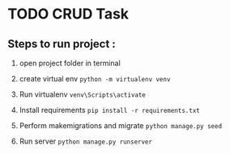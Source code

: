 # TODO CRUD Task

## Steps to run project :

1. open project folder in terminal

2. create virtual env
    `python -m virtualenv venv`
3. Run virtualenv 
    `venv\Scripts\activate`
4. Install requirements 
    `pip install -r requirements.txt`
5. Perform makemigrations and migrate
    `python manage.py seed`
6. Run server 
    `python manage.py runserver`